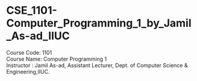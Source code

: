 # CSE_1101-Computer_Programming_1_by_Jamil_As-ad_IIUC
Course Code: 1101<br>Course Name: Computer Programming 1<br>Instructor : Jamil As-ad, Assistant Lecturer, Dept. of Computer Science & Engineering,IIUC.
